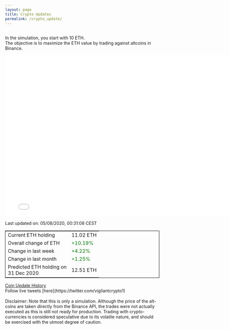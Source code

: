 ```yaml
---
layout: page
title: Crypto Updates
permalink: /crypto_update/
---
```

<br>In the simulation, you start with 10 ETH.<br>The objective is to maximize the ETH value by trading against altcoins 
in Binance.

<iframe width="775" height="525" frameborder="0" scrolling="no" src="//plotly.com/~vikramaditya91/109.embed"></iframe>

Last updated on: 05/08/2020, 00:31:08 CEST 
<table style="border:1px solid black;margin-left:auto;margin-right:auto;">
	<tbody>
	<tr>
		<td>Current ETH holding</td>
		<td>     11.02 ETH</td>
	</tr>
	<tr>
		<td>Overall change of ETH</td>
		<td><font color="green">+10.19%</font></td>
	</tr>
	<tr>
		<td>Change in last week</td>
		<td><font color="green">+4.22%</font></td>
	</tr>
	<tr>
		<td>Change in last month</td>
		<td><font color="green">+1.25%</font></td>
	</tr>
    <tr>
		<td>Predicted ETH holding on<br>31 Dec 2020</td>
		<td>     12.51 ETH</td>
	</tr>
	</tbody>
</table>
<a href="{{ site.baseurl }}/crypto_history">Coin Update History</a>
<br>
Follow live tweets [here](https://twitter.com/vigilantcrypto1)
<br>
<br>
Disclaimer:
Note that this is only a simulation. Although the price of the alt-coins are taken directly from the Binance API, the trades were not actually executed as this is still not ready for production.
Trading with crypto-currencies is considered speculative due to its volatile nature, and should be exercised with the utmost degree of caution.